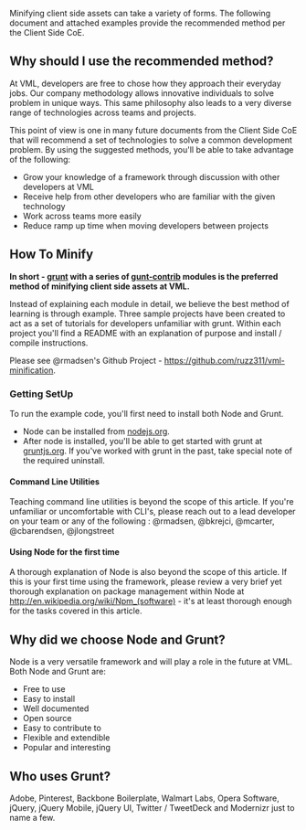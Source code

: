 Minifying client side assets can take a variety of forms. The following document and attached examples provide the recommended method per the Client Side CoE.



## Why should I use the recommended method?
At VML, developers are free to chose how they approach their everyday jobs. Our company methodology allows innovative individuals to solve problem in unique ways. This same philosophy also leads to a very diverse range of technologies across teams and projects.

This point of view is one in many future documents from the Client Side CoE that will recommend a set of technologies to solve a common development problem. By using the suggested methods, you'll be able to take advantage of the following:

* Grow your knowledge of a framework through discussion with other developers at VML
* Receive help from other developers who are familiar with the given technology
* Work across teams more easily
* Reduce ramp up time when moving developers between projects


## How To Minify
**In short - [grunt](http://gruntjs.com/) with a series of [gunt-contrib](https://github.com/gruntjs/grunt-contrib) modules is the preferred method of minifying client side assets at VML.**

Instead of explaining each module in detail, we believe the best method of learning is through example. Three sample projects have been created to act as a set of tutorials for developers unfamiliar with grunt. Within each project you'll find a README with an explanation of purpose and install / compile instructions.

Please see @rmadsen's Github Project - <https://github.com/ruzz311/vml-minification>.

### Getting SetUp
To run the example code, you'll first need to install both Node and Grunt.
* Node can be installed from [nodejs.org](http://nodejs.org/).
* After node is installed, you'll be able to get started with grunt at [gruntjs.org](http://gruntjs.com/getting-started). If you've worked with grunt in the past, take special note of the required uninstall.

#### Command Line Utilities
Teaching command line utilities is beyond the scope of this article. If you're unfamiliar or uncomfortable with CLI's, please reach out to a lead developer on your team or any of the following : @rmadsen, @bkrejci, @mcarter, @cbarendsen, @jlongstreet

#### Using Node for the first time
A thorough explanation of Node is also beyond the scope of this article. If this is your first time using the framework, please review a very brief yet thorough explanation on package management within Node at <http://en.wikipedia.org/wiki/Npm_(software)> - it's at least thorough enough for the tasks covered in this article.



## Why did we choose Node and Grunt?
Node is a very versatile framework and will play a role in the future at VML. Both Node and Grunt are:

* Free to use
* Easy to install
* Well documented
* Open source
* Easy to contribute to
* Flexible and extendible
* Popular and interesting



## Who uses Grunt?
Adobe, Pinterest, Backbone Boilerplate, Walmart Labs, Opera Software, jQuery, jQuery Mobile, jQuery UI, Twitter / TweetDeck and Modernizr just to name a few.